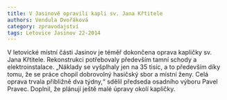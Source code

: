 ```yaml
---
title: V Jasinově opravili kapli sv. Jana Křtitele
authors: Vendula Dvořáková
category: zpravodajství
tags: Letovice Jasinov 22-2014 
---
```


V letovické místní části Jasinov je téměř dokončena oprava kapličky sv. Jana Křtitele. Rekonstrukci potřebovaly především tamní schody a elektroinstalace. „Náklady se vyšplhaly jen na 35 tisíc, a to především díky tomu, že se práce chopil dobrovolný hasičský sbor a místní ženy. Celá oprava trvala přibližně dva týdny,“ sdělil předseda osadního výboru Pavel Pravec. Doplnil, že plánují ještě malé úpravy okolí kapličky.